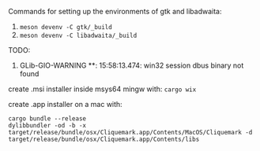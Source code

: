 Commands for setting up the environments of gtk and libadwaita:
1. `meson devenv -C gtk/_build`
2. `meson devenv -C libadwaita/_build`


TODO:
1. GLib-GIO-WARNING **: 15:58:13.474: win32 session dbus binary not found

create .msi installer inside msys64 mingw with:
`cargo wix`

create .app installer on a mac with:
```
cargo bundle --release
dylibbundler -od -b -x target/release/bundle/osx/Cliquemark.app/Contents/MacOS/Cliquemark -d target/release/bundle/osx/Cliquemark.app/Contents/libs
```
